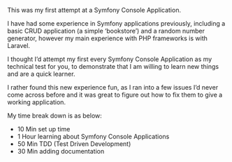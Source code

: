 This was my first attempt at a Symfony Console Application. 

I have had some experience in Symfony applications previously, including a basic CRUD application (a simple ‘bookstore’) and a random number generator, however my main experience with PHP frameworks is with Laravel. 

I thought I’d attempt my first every Symfony Console Application as my technical test for you, to demonstrate that I am willing to learn new things and are a quick learner.

I rather found this new experience fun, as I ran into a few issues I’d never come across before and it was great to figure out how to fix them to give a working application. 

My time break down is as below:
- 10 Min set up time
- 1 Hour learning about Symfony Console Applications
- 50 Min TDD (Test Driven Development)
- 30 Min adding documentation  